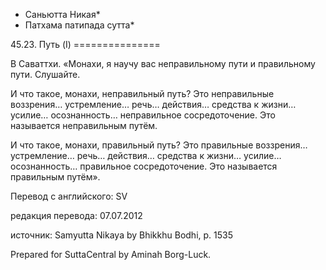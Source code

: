 * Саньютта Никая*
* Патхама патипада сутта*

45\.23\. Путь \(I\)
\=\=\=\=\=\=\=\=\=\=\=\=\=\=\=

В Саваттхи\. «Монахи, я научу вас неправильному пути и правильному пути\. Слушайте\.

И что такое, монахи, неправильный путь? Это неправильные воззрения… устремление… речь… действия… средства к жизни… усилие… осознанность… неправильное сосредоточение\. Это называется неправильным путём\.

И что такое, монахи, правильный путь? Это правильные воззрения… устремление… речь… действия… средства к жизни… усилие… осознанность… правильное сосредоточение\. Это называется правильным путём»\.

Перевод с английского: SV

редакция перевода: 07\.07\.2012

источник: Samyutta Nikaya by Bhikkhu Bodhi, p\. 1535

Prepared for SuttaCentral by Aminah Borg\-Luck\.